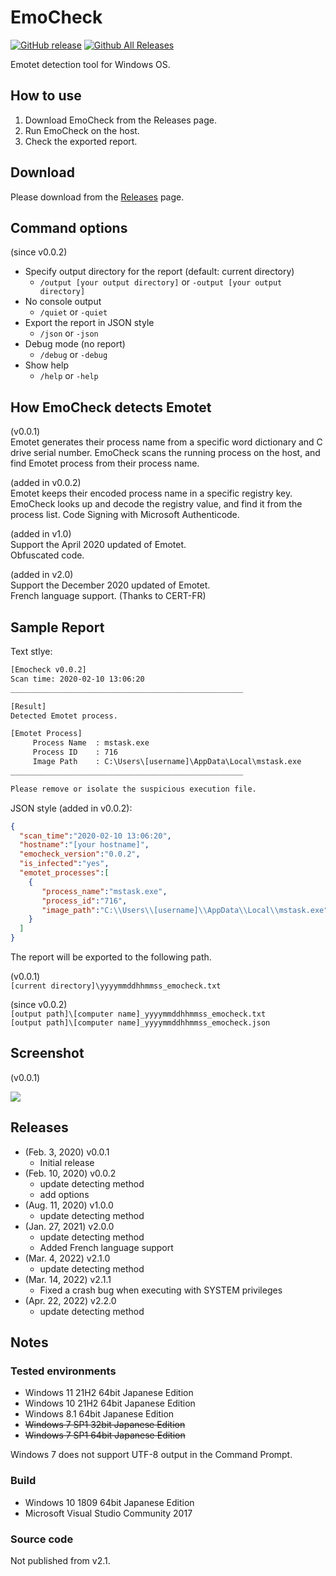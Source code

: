 # EmoCheck

[![GitHub release](https://img.shields.io/github/release/jpcertcc/emocheck.svg)](https://github.com/jpcertcc/emocheck/releases)
[![Github All Releases](https://img.shields.io/github/downloads/jpcertcc/emocheck/total.svg)](https://somsubhra.github.io/github-release-stats/?username=jpcertcc&repository=emocheck&page=1&per_page=5)

Emotet detection tool for Windows OS.

## How to use

1. Download EmoCheck from the Releases page.
2. Run EmoCheck on the host.
3. Check the exported report.

## Download

Please download from the [Releases](https://github.com/JPCERTCC/EmoCheck/releases) page.

## Command options

(since v0.0.2)  

- Specify output directory for the report (default: current directory)
  - `/output [your output directory]` or `-output [your output directory]`
- No console output
  - `/quiet` or `-quiet`
- Export the report in JSON style
  - `/json` or `-json`
- Debug mode (no report)
  - `/debug` or `-debug`
- Show help
  - `/help` or `-help`

## How EmoCheck detects Emotet

(v0.0.1)  
Emotet generates their process name from a specific word dictionary and C drive serial number.
EmoCheck scans the running process on the host, and find Emotet process from their process name.

(added in v0.0.2)  
Emotet keeps their encoded process name in a specific registry key.
EmoCheck looks up and decode the registry value, and find it from the process list.
Code Signing with Microsoft Authenticode.

(added in v1.0)  
Support the April 2020 updated of Emotet.  
Obfuscated code.  

(added in v2.0)  
Support the December 2020 updated of Emotet.  
French language support. (Thanks to CERT-FR)

## Sample Report

Text stlye:  

```txt
[Emocheck v0.0.2]
Scan time: 2020-02-10 13:06:20
____________________________________________________

[Result]
Detected Emotet process.

[Emotet Process]
     Process Name  : mstask.exe
     Process ID    : 716
     Image Path    : C:\Users\[username]\AppData\Local\mstask.exe
____________________________________________________

Please remove or isolate the suspicious execution file.
```

JSON style (added in v0.0.2):  

```json
{
  "scan_time":"2020-02-10 13:06:20",
  "hostname":"[your hostname]",
  "emocheck_version":"0.0.2",
  "is_infected":"yes",
  "emotet_processes":[
    {
       "process_name":"mstask.exe",
       "process_id":"716",
       "image_path":"C:\\Users\\[username]\\AppData\\Local\\mstask.exe"
    }
  ]
}
```

The report will be exported to the following path.

(v0.0.1)  
`[current directory]\yyyymmddhhmmss_emocheck.txt`

(since v0.0.2)  
`[output path]\[computer name]_yyyymmddhhmmss_emocheck.txt`  
`[output path]\[computer name]_yyyymmddhhmmss_emocheck.json`

## Screenshot

(v0.0.1)  
<div align="left"><img src="./img/report_en.png"></div>

## Releases

- (Feb. 3, 2020) v0.0.1
  - Initial release
- (Feb. 10, 2020) v0.0.2
  - update detecting method
  - add options
- (Aug. 11, 2020) v1.0.0
  - update detecting method
- (Jan. 27, 2021) v2.0.0
  - update detecting method
  - Added French language support
- (Mar. 4, 2022) v2.1.0
  - update detecting method
- (Mar. 14, 2022) v2.1.1
  - Fixed a crash bug when executing with SYSTEM privileges
- (Apr. 22, 2022) v2.2.0
  - update detecting method

## Notes

### Tested environments

- Windows 11 21H2 64bit Japanese Edition
- Windows 10 21H2 64bit Japanese Edition
- Windows 8.1 64bit Japanese Edition
- ~~Windows 7 SP1 32bit Japanese Edition~~
- ~~Windows 7 SP1 64bit Japanese Edition~~

Windows 7 does not support UTF-8 output in the Command Prompt.


### Build

- Windows 10 1809 64bit Japanese Edition
- Microsoft Visual Studio Community 2017

### Source code

Not published from v2.1.
